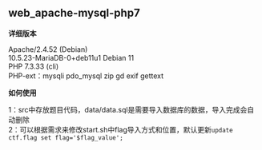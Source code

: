 ## web_apache-mysql-php7

**详细版本**

Apache/2.4.52 (Debian)  
10.5.23-MariaDB-0+deb11u1 Debian 11  
PHP 7.3.33 (cli)  
PHP-ext：mysqli pdo_mysql zip gd exif gettext  

**如何使用**

1：src中存放题目代码，data/data.sql是需要导入数据库的数据，导入完成会自动删除  
2：可以根据需求来修改start.sh中flag导入方式和位置，默认更新`update ctf.flag set flag='$flag_value';`  

